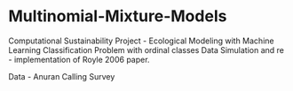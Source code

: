 # Multinomial-Mixture-Models
Computational Sustainability Project -  Ecological Modeling with Machine Learning 
Classification Problem with ordinal classes
Data Simulation and re - implementation of Royle 2006 paper.


Data - Anuran Calling Survey
